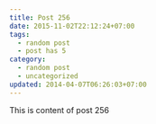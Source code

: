 ```yaml
---
title: Post 256
date: 2015-11-02T22:12:24+07:00
tags:
  - random post
  - post has 5
category:
  - random post
  - uncategorized
updated: 2014-04-07T06:26:03+07:00
---
```

This is content of post 256